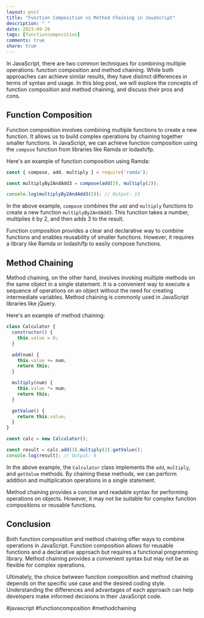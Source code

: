 ```yaml
---
layout: post
title: "Function Composition vs Method Chaining in JavaScript"
description: " "
date: 2023-09-20
tags: [functioncomposition]
comments: true
share: true
---
```


In JavaScript, there are two common techniques for combining multiple operations: function composition and method chaining. While both approaches can achieve similar results, they have distinct differences in terms of syntax and usage. In this blog post, we will explore the concepts of function composition and method chaining, and discuss their pros and cons.

## Function Composition

Function composition involves combining multiple functions to create a new function. It allows us to build complex operations by chaining together smaller functions. In JavaScript, we can achieve function composition using the `compose` function from libraries like Ramda or lodash/fp.

Here's an example of function composition using Ramda:

```javascript
const { compose, add, multiply } = require('ramda');

const multiplyBy2AndAdd3 = compose(add(3), multiply(2));

console.log(multiplyBy2AndAdd3(5)); // Output: 13
```

In the above example, `compose` combines the `add` and `multiply` functions to create a new function `multiplyBy2AndAdd3`. This function takes a number, multiplies it by 2, and then adds 3 to the result.

Function composition provides a clear and declarative way to combine functions and enables reusability of smaller functions. However, it requires a library like Ramda or lodash/fp to easily compose functions.

## Method Chaining

Method chaining, on the other hand, involves invoking multiple methods on the same object in a single statement. It is a convenient way to execute a sequence of operations on an object without the need for creating intermediate variables. Method chaining is commonly used in JavaScript libraries like jQuery.

Here's an example of method chaining:

```javascript
class Calculator {
  constructor() {
    this.value = 0;
  }

  add(num) {
    this.value += num;
    return this;
  }

  multiply(num) {
    this.value *= num;
    return this;
  }

  getValue() {
    return this.value;
  }
}

const calc = new Calculator();

const result = calc.add(3).multiply(2).getValue();
console.log(result); // Output: 6
```

In the above example, the `Calculator` class implements the `add`, `multiply`, and `getValue` methods. By chaining these methods, we can perform addition and multiplication operations in a single statement.

Method chaining provides a concise and readable syntax for performing operations on objects. However, it may not be suitable for complex function compositions or reusable functions.

## Conclusion

Both function composition and method chaining offer ways to combine operations in JavaScript. Function composition allows for reusable functions and a declarative approach but requires a functional programming library. Method chaining provides a convenient syntax but may not be as flexible for complex operations.

Ultimately, the choice between function composition and method chaining depends on the specific use case and the desired coding style. Understanding the differences and advantages of each approach can help developers make informed decisions in their JavaScript code.

#javascript #functioncomposition #methodchaining